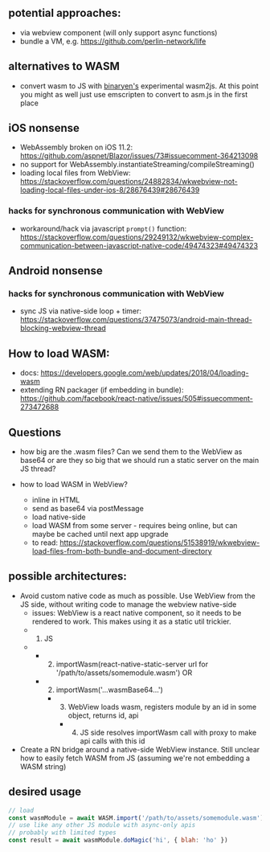 ## potential approaches:

- via webview component (will only support async functions)
- bundle a VM, e.g. https://github.com/perlin-network/life

## alternatives to WASM

- convert wasm to JS with [binaryen's](https://github.com/WebAssembly/binaryen) experimental wasm2js. At this point you might as well just use emscripten to convert to asm.js in the first place

## iOS nonsense

- WebAssembly broken on iOS 11.2: https://github.com/aspnet/Blazor/issues/73#issuecomment-364213098
- no support for WebAssembly.instantiateStreaming/compileStreaming()
- loading local files from WebView: https://stackoverflow.com/questions/24882834/wkwebview-not-loading-local-files-under-ios-8/28676439#28676439

### hacks for synchronous communication with WebView

- workaround/hack via javascript `prompt()` function: https://stackoverflow.com/questions/29249132/wkwebview-complex-communication-between-javascript-native-code/49474323#49474323

## Android nonsense

### hacks for synchronous communication with WebView

- sync JS via native-side loop + timer: https://stackoverflow.com/questions/37475073/android-main-thread-blocking-webview-thread

## How to load WASM:

- docs: https://developers.google.com/web/updates/2018/04/loading-wasm
- extending RN packager (if embedding in bundle): https://github.com/facebook/react-native/issues/505#issuecomment-273472688

## Questions

- how big are the .wasm files? Can we send them to the WebView as base64 or are they so big that we should run a static server on the main JS thread?

- how to load WASM in WebView?
  - inline in HTML
  - send as base64 via postMessage
  - load native-side
  - load WASM from some server - requires being online, but can maybe be cached until next app upgrade
  - to read: https://stackoverflow.com/questions/51538919/wkwebview-load-files-from-both-bundle-and-document-directory

## possible architectures:

- Avoid custom native code as much as possible. Use WebView from the JS side, without writing code to manage the webview native-side
  - issues: WebView is a react native component, so it needs to be rendered to work. This makes using it as a static util trickier.
  - 1. JS
  - - 2. importWasm(react-native-static-server url for '/path/to/assets/somemodule.wasm') OR
    - 2. importWasm('...wasmBase64...')
      - 3. WebView loads wasm, registers module by an id in some object, returns id, api
        - 4.  JS side resolves importWasm call with proxy to make api calls with this id
- Create a RN bridge around a native-side WebView instance. Still unclear how to easily fetch WASM from JS (assuming we're not embedding a WASM string)

## desired usage

```js
// load
const wasmModule = await WASM.import('/path/to/assets/somemodule.wasm')
// use like any other JS module with async-only apis
// probably with limited types
const result = await wasmModule.doMagic('hi', { blah: 'ho' })
```
